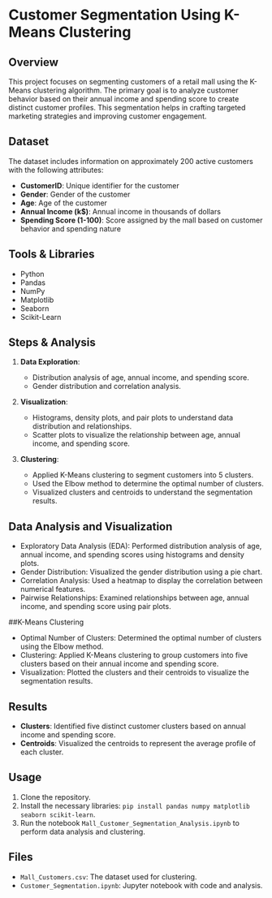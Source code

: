 # Customer Segmentation Using K-Means Clustering

## Overview

This project focuses on segmenting customers of a retail mall using the K-Means clustering algorithm. The primary goal is to analyze customer behavior based on their annual income and spending score to create distinct customer profiles. This segmentation helps in crafting targeted marketing strategies and improving customer engagement.

## Dataset

The dataset includes information on approximately 200 active customers with the following attributes:
- **CustomerID**: Unique identifier for the customer
- **Gender**: Gender of the customer
- **Age**: Age of the customer
- **Annual Income (k$)**: Annual income in thousands of dollars
- **Spending Score (1-100)**: Score assigned by the mall based on customer behavior and spending nature

## Tools & Libraries

- Python
- Pandas
- NumPy
- Matplotlib
- Seaborn
- Scikit-Learn

## Steps & Analysis

1. **Data Exploration**:
   - Distribution analysis of age, annual income, and spending score.
   - Gender distribution and correlation analysis.

2. **Visualization**:
   - Histograms, density plots, and pair plots to understand data distribution and relationships.
   - Scatter plots to visualize the relationship between age, annual income, and spending score.

3. **Clustering**:
   - Applied K-Means clustering to segment customers into 5 clusters.
   - Used the Elbow method to determine the optimal number of clusters.
   - Visualized clusters and centroids to understand the segmentation results.

## Data Analysis and Visualization
   - Exploratory Data Analysis (EDA): Performed distribution analysis of age, annual income, and spending scores using histograms and density plots.
   -  Gender Distribution: Visualized the gender distribution using a pie chart.
   - Correlation Analysis: Used a heatmap to display the correlation between numerical features.
   - Pairwise Relationships: Examined relationships between age, annual income, and spending score using pair plots.


##K-Means Clustering
   - Optimal Number of Clusters: Determined the optimal number of clusters using the Elbow method.
   - Clustering: Applied K-Means clustering to group customers into five clusters based on their annual income and spending score.
   - Visualization: Plotted the clusters and their centroids to visualize the segmentation results.


## Results

- **Clusters**: Identified five distinct customer clusters based on annual income and spending score.
- **Centroids**: Visualized the centroids to represent the average profile of each cluster.

## Usage

1. Clone the repository.
2. Install the necessary libraries: `pip install pandas numpy matplotlib seaborn scikit-learn`.
3. Run the notebook `Mall_Customer_Segmentation_Analysis.ipynb` to perform data analysis and clustering.

## Files

- `Mall_Customers.csv`: The dataset used for clustering.
- `Customer_Segmentation.ipynb`: Jupyter notebook with code and analysis.


